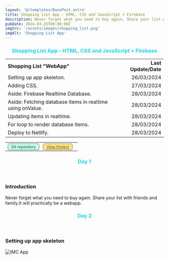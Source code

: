 ```yaml
---
layout: '@/templates/BasePost.astro'
title: Shopping list App - HTML, CSS and JavaScript + Firebase
description: Never forget what you need to buy again. Share your list with friends and family."WebApp"
pubDate: 2024-03-25T00:00:00Z
imgSrc: '/assets/images/shopping_list.png'
imgAlt: 'Shopping List App'
---
```


<h3 style="color: rgb(34, 211, 238); text-align: center;">Shopping List App - HTML, CSS and JavaScript + Firebase</h3>
<table>
  <tr>
    <td><strong>Shopping List "WebApp"</strong></td>
    <td style="text-align: right;"><strong>Last Update/Date</strong></td>
  </tr>
  <tr>
    <td>Setting up app skeleton.</td>
<td style="text-align: right;">26/03/2024</td>
  </tr>
  <tr>
    <td>Adding CSS.</td>
<td style="text-align: right;">27/03/2024</td>
  </tr>
  <tr>
    <td>Aside: Firebase Realtime Database.</td>
<td style="text-align: right;">28/03/2024</td>
  </tr>
  <tr>
    <td>Aside: Fetching database items in realtime using onValue.</td>
<td style="text-align: right;">28/03/2024</td>
  </tr>
  <td>Updating items in realtime.</td>
<td style="text-align: right;">28/03/2024</td>
  </tr>
  <td>For loop to render database items.</td>
<td style="text-align: right;">28/03/2024</td>
  </tr>
  <td>Deploy to Netlify.</td>
<td style="text-align: right;">28/03/2024</td>
  </tr>
</table>

<table>
  <tr>
    <td>
      <a href="https://github.com/davidtrovisco/shopping-list" style="background-color: #D1FAE5; color: #047857; font-size: 0.75rem; font-weight: 500; margin-right: 0.5rem; padding: 0.125rem 0.625rem; border: 1px solid #047857; border-radius: 0.375rem; text-decoration: none;">Git repository</a>
      <a href="https://shopping-list-appdt.netlify.app/" style="background-color: #FDE68A; color: #855C1B; font-size: 0.75rem; font-weight: 500; margin-right: 0.5rem; padding: 0.125rem 0.625rem; border: 1px solid #855C1B; border-radius: 0.375rem;">View Project</a>
    </td>
  </tr>
</table>

<h3 style="color: rgb(34, 211, 238); text-align: center;">Day 1</h3>
<h5 style="color: white; text-align: center;">26/03/2024</h4>

### Introduction
Never forget what you need to buy again. Share your list with friends and family.It will practically be a webapp.
 
 <h3 style="color: rgb(34, 211, 238); text-align: center;">Day 2</h3>
<h5 style="color: white; text-align: center;">27/03/2024</h4>


### Setting up app skeleton
<img alt="IMC App" src="/assets/images/code_html.png">
